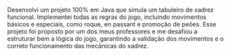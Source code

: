Desenvolvi um projeto 100% em Java que simula um tabuleiro de xadrez funcional. Implementei todas as regras do jogo, incluindo movimentos básicos e especiais, como roque, en passant e promoção de peões. Esse projeto foi proposto por um dos meus professores e me desafiou a estruturar bem a lógica do jogo, garantindo a validação dos movimentos e o correto funcionamento das mecânicas do xadrez.
